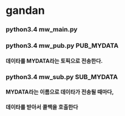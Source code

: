 # gandan
### python3.4 mw_main.py

### python3.4 mw_pub.py PUB_MYDATA 
#### 데이타를 MYDATA라는 토픽으로 전송한다.

### python3.4 mw_sub.py SUB_MYDATA 
#### MYDATA라는 이름으로 데이타가 전송될 때마다, 
#### 데이타를 받아서 콜백을 호출한다
